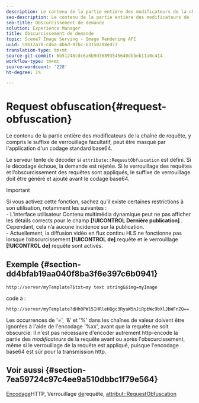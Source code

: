 ```yaml
---
description: Le contenu de la partie entière des modificateurs de la chaîne de requête, y compris le suffixe de verrouillage facultatif, peut être masqué par l'application d'un codage standard base64.
seo-description: Le contenu de la partie entière des modificateurs de la chaîne de requête, y compris le suffixe de verrouillage facultatif, peut être masqué par l'application d'un codage standard base64.
seo-title: Obscurcissement de demande
solution: Experience Manager
title: Obscurcissement de demande
topic: Scene7 Image Serving - Image Rendering API
uuid: 59b12a78-c4ba-4b6d-97bc-63150298ed73
translation-type: tm+mt
source-git-commit: 6b51248cdc6a6b9d36893545640dbbeb11a0c414
workflow-type: tm+mt
source-wordcount: '228'
ht-degree: 1%

---
```



# Request obfuscation{#request-obfuscation}

Le contenu de la partie entière des modificateurs de la chaîne de requête, y compris le suffixe de verrouillage facultatif, peut être masqué par l&#39;application d&#39;un codage standard base64.

Le serveur tente de décoder si `attribute::RequestObfuscation` est défini. Si le décodage échoue, la demande est rejetée. Si le verrouillage des requêtes et l’obscurcissement des requêtes sont appliqués, le suffixe de verrouillage doit être généré et ajouté avant le codage base64.

>[!IMPORTANT]
>
>Si vous activez cette fonction, sachez qu’il existe certaines restrictions à son utilisation, notamment les suivantes :<br>- L’interface utilisateur Contenu multimédia dynamique peut ne pas afficher les détails corrects pour le champ **[!UICONTROL Dernière publication]** . Cependant, cela n’a aucune incidence sur la publication.<br>- Actuellement, la diffusion vidéo en flux continu HLS ne fonctionne pas lorsque l’obscurcissement **[!UICONTROL de]** requête et le verrouillage **[!UICONTROL de]** requête sont activés.

## Exemple {#section-dd4bfab19aa040f8ba3f6e397c6b0941}

`http://server/myTemplate?$txt=my text string&$img=myImage`

code à :

`http://server/myTemplate?dHh0PW15IHRleHQgc3RyaW5nJiRpbWc9bXlJbWFnZQ==`

Les occurrences de &#39;=&#39;, &#39;&amp;&#39; et &#39;%&#39; dans les chaînes de valeur doivent être ignorées à l&#39;aide de l&#39;encodage &#39;%xx&#39;, avant que la requête ne soit obscurcie. Il n&#39;est pas nécessaire d&#39;encoder autrement http-encode la partie des *modificateurs* de la requête avant ou après l&#39;obscurcissement, même si le verrouillage de la requête est appliqué, puisque l&#39;encodage base64 est sûr pour la transmission http.

## Voir aussi {#section-7ea59724c97c4ee9a510dbbc1f79e564}

[Encodage](../../../../../is-api/http-ref/image-serving-api-ref/c-http-protocol-reference/c-syntax-and-features/r-http-encoding.md#reference-bb34dd13f316462695448acfa8f92df7)HTTP, Verrouillage [de](../../../../../is-api/http-ref/image-serving-api-ref/c-http-protocol-reference/c-syntax-and-features/r-request-locking.md#reference-4177193d20774daab0dbf206a927844c)requête, [attribut::RequestObfuscation](../../../../../is-api/image-catalog/image-serving-api-ref/c-image-catalog-reference/c-attributes-reference/r-requestobfuscation.md#reference-730a3330253343f893419ebd52baf0bd)
